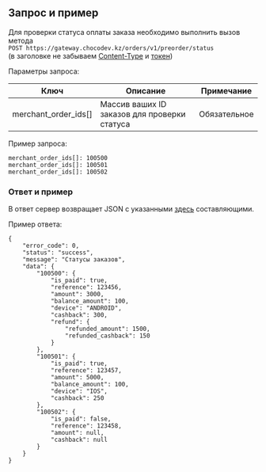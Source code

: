 ## Запрос и пример

Для проверки статуса оплаты заказа необходимо выполнить вызов метода  
`POST https://gateway.chocodev.kz/orders/v1/preorder/status`  
(в заголовке не забываем [Content-Type](/#_3) и [токен](/auth))  

Параметры запроса:

Ключ | Описание | Примечание
--- | --- | ---
merchant_order_ids[] | Массив ваших ID заказов для проверки статуса | Обязательное

Пример запроса: 
```
merchant_order_ids[]: 100500
merchant_order_ids[]: 100501
merchant_order_ids[]: 100502
```

### Ответ и пример

В ответ сервер возвращает JSON с указанными [здесь](/#_4) составляющими.  

Пример ответа: 
```
{
    "error_code": 0,
    "status": "success",
    "message": "Статусы заказов",
    "data": {
        "100500": {
            "is_paid": true,
            "reference": 123456,
            "amount": 3000,
            "balance_amount": 100,
            "device": "ANDROID",
            "cashback": 300,
            "refund": {
                "refunded_amount": 1500,
                "refunded_cashback": 150
            }
        },
        "100501": {
            "is_paid": true,
            "reference": 123457,
            "amount": 5000,
            "balance_amount": 100,
            "device": "IOS",
            "cashback": 250
        },
        "100502": {
            "is_paid": false,
            "reference": 123458,
            "amount": null,
            "cashback": null
        }
    }
}
```
